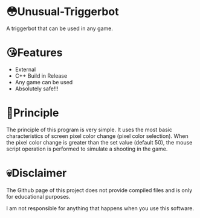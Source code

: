 # 😳Unusual-Triggerbot
A triggerbot that can be used in any game.
# 😘Features
- External
- C++ Build in Release
- Any game can be used
- Absolutely safe!!!
# 🧐Principle
The principle of this program is very simple. It uses the most basic characteristics of screen pixel color change (pixel color selection). When the pixel color change is greater than the set value (default 50), the mouse script operation is performed to simulate a shooting in the game.
# 💀Disclaimer
The Github page of this project does not provide compiled files and is only for educational purposes.

I am not responsible for anything that happens when you use this software.
